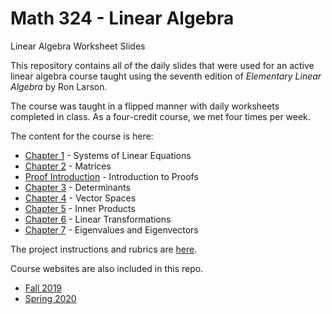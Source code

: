 # Math 324 - Linear Algebra
 Linear Algebra Worksheet Slides

This repository contains all of the daily slides that were used for an active linear algebra course taught using the seventh edition of _Elementary Linear Algebra_ by Ron Larson.

The course was taught in a flipped manner with daily worksheets completed in class.  As a four-credit course, we met four times per week.

The content for the course is here:

* [Chapter 1](slide_worksheets/chapter1) - Systems of Linear Equations
* [Chapter 2](slide_worksheets/chapter2) - Matrices
* [Proof Introduction](slide_worksheets/proof_introduction) - Introduction to Proofs
* [Chapter 3](slide_worksheets/chapter3) - Determinants
* [Chapter 4](slide_worksheets/chapter4) - Vector Spaces
* [Chapter 5](slide_worksheets/chapter5) - Inner Products
* [Chapter 6](slide_worksheets/chapter6) - Linear Transformations
* [Chapter 7](slide_worksheets/chapter7) - Eigenvalues and Eigenvectors

The project instructions and rubrics are [here](Projects/).

Course websites are also included in this repo.
* [Fall 2019](https://people.uwec.edu/westmr/teaching/1920-1-324/)
* [Spring 2020](https://people.uwec.edu/westmr/teaching/1920-2-324/)